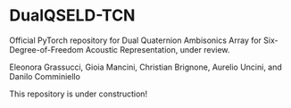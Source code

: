 # DualQSELD-TCN
Official PyTorch repository for Dual Quaternion Ambisonics Array for Six-Degree-of-Freedom Acoustic Representation, under review.  

Eleonora Grassucci, Gioia Mancini, Christian Brignone, Aurelio Uncini, and Danilo Comminiello

This repository is under construction!
